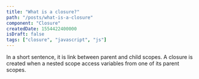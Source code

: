 ```yaml
---
title: "What is a closure?"
path: "/posts/what-is-a-closure"
component: "Closure"
createdDate: 1554422400000
isDraft: false
tags: ["closure", "javascript", "js"]
---
```


In a short sentence, it is link between parent and child scopes. A closure is created when a nested scope access variables from one of its parent scopes.
